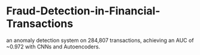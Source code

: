 # Fraud-Detection-in-Financial-Transactions
an anomaly detection system on 284,807 transactions, achieving an AUC of ~0.972 with CNNs and Autoencoders.
